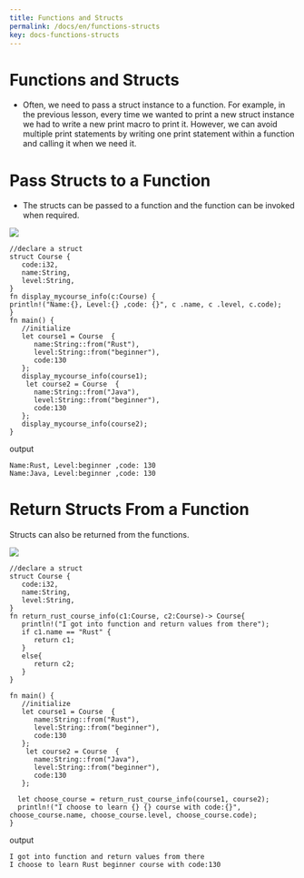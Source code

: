 ```yaml
---
title: Functions and Structs
permalink: /docs/en/functions-structs
key: docs-functions-structs
---
```


# Functions and Structs
- Often, we need to pass a struct instance to a function. For example, in the previous lesson, every time we wanted to print a 
new struct instance we had to write a new print macro to print it. However, we can avoid multiple print statements by writing one print 
statement within a function and calling it when we need it.

# Pass Structs to a Function 
- The structs can be passed to a function and the function can be invoked when required.

![](https://raw.githubusercontent.com/sangam14/RustLabs/master/img/pass-struct-fn.png)

```
//declare a struct
struct Course {
   code:i32,
   name:String,
   level:String, 
}
fn display_mycourse_info(c:Course) {
println!("Name:{}, Level:{} ,code: {}", c .name, c .level, c.code);
}
fn main() {
   //initialize
   let course1 = Course  {
      name:String::from("Rust"),
      level:String::from("beginner"),
      code:130
   };
   display_mycourse_info(course1);
    let course2 = Course  {
      name:String::from("Java"),
      level:String::from("beginner"),
      code:130
   };
   display_mycourse_info(course2);
}

```
output

```
Name:Rust, Level:beginner ,code: 130
Name:Java, Level:beginner ,code: 130

```
# Return Structs From a Function 

Structs can also be returned from the functions.

![](https://raw.githubusercontent.com/sangam14/RustLabs/master/img/return-struct-fn.png)

```
//declare a struct
struct Course {
   code:i32,
   name:String,
   level:String, 
}
fn return_rust_course_info(c1:Course, c2:Course)-> Course{
   println!("I got into function and return values from there");
   if c1.name == "Rust" {
      return c1;
   }
   else{
      return c2;
   }
}

fn main() {
   //initialize
   let course1 = Course  {
      name:String::from("Rust"),
      level:String::from("beginner"),
      code:130
   };
    let course2 = Course  {
      name:String::from("Java"),
      level:String::from("beginner"),
      code:130
   };
  
  let choose_course = return_rust_course_info(course1, course2);
  println!("I choose to learn {} {} course with code:{}", choose_course.name, choose_course.level, choose_course.code);
}

```
output 

```
I got into function and return values from there
I choose to learn Rust beginner course with code:130
```




